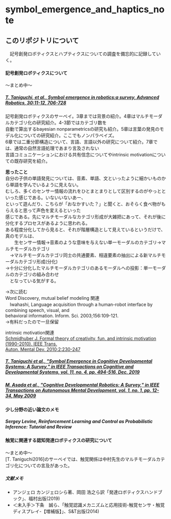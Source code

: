 # symbol_emergence_and_haptics_note



## このリポジトリについて

　記号創発ロボティクスとハプティクスについての調査を備忘的に記録していく。  
 
 
#### 記号創発ロボティクスについて
～まとめ中～

##### [T. Taniguchi, et al., Symbol emergence in robotics:a survey, Advanced Robotics, 30:11-12, 706-728](https://www.tandfonline.com/doi/abs/10.1080/01691864.2016.1164622)
 記号創発ロボティクスのサーベイ。3章までは背景の紹介。4章はマルチモーダルカテゴリ化の研究紹介。4-3節ではカテゴリ数を  
自動で算出するbayesian nonparametricsの研究も紹介。5章は言葉の発見のモデル化についての研究紹介。ここでもノンパラベイズ。  
6章では二重分節構造について、言語、言語以外の研究について紹介。7章では、通常の自然言語処理であまり言及されない  
言語コミュニケーションにおける共有信念についてやintrinsic motivationについての既存研究を紹介。  

__思ったこと__  
 自分の子供の単語発見については、音素、単語、文といったように細かいものから単語を学んでいるように見えない。  
 むしろ、多くのセンサー情報の流れをひとまとまりとして区別するのがやっとといった感じである。いないいないあー、  
 といって遊んだり、こちらが「おなかすいた？」と聞くと、おそらく食べ物がもらえると思って声色を変えるといった  
 感じである。先にマルチモーダルなカテゴリ形成が大雑把にあって、それが後に分化するプロセスがあるように思われる。  
 ある程度分化してから見ると、それが階層構造として見えているというだけで、真のモデルは、  
 　　生センサー情報→音素のような意味を与えない単一モーダルのカテゴリ→マルチモーダルカテゴリ  
   　→マルチモーダルカテゴリ同士の共通要素、相違要素の抽出による新マルチモーダルカテゴリ形成(分化)  
    →十分に分化したマルチモーダルカテゴリのあるモーダルへの投影：単一モーダルのカテゴリの組み合わせ  
　となっている気がする。  

->次に読む  
  Word Discovery, mutual belief modeling 関連  
　Iwahashi, Language acquisition through a human-robot interface by combining speech, visual, and  
 behavioral information. Inform. Sci. 2003;156:109-121.  
 →有料だったので一旦保留

 intrinsic motivation関連  
  [Schmidhuber J. Formal theory of creativity, fun, and intrinsic motivation (1990-2010). IEEE Trans.  
 Auton. Mental Dev. 2010;2:230-247](https://ieeexplore.ieee.org/abstract/document/5508364)
 
 
##### [T. Taniguchi et al., "Symbol Emergence in Cognitive Developmental Systems: A Survey," in IEEE Transactions on Cognitive and Developmental Systems, vol. 11, no. 4, pp. 494-516, Dec. 2019](https://ieeexplore.ieee.org/abstract/document/8451965)

##### [M. Asada et al., "Cognitive Developmental Robotics: A Survey," in IEEE Transactions on Autonomous Mental Development, vol. 1, no. 1, pp. 12-34, May 2009](https://ieeexplore.ieee.org/abstract/document/4895715)

#### 少し分野の近い論文のメモ

##### Sergey Levine, Reinforcement Learning and Control as Probabilistic Inference: Tutorial and Review



#### 触覚に関連する認知発達ロボティクスの研究について
～まとめ中～  
[T. Taniguchi2016]のサーベイでは、触覚関係は中村先生のマルチモーダルカテゴリ化についての言及があった。



##### 文献メモ

* アンジェロ カンジェロシら著、岡田 浩之ら訳「発達ロボティクスハンドブック」、福村出版(2019)
* ＜未入手＞下条　誠ら、「触覚認識メカニズムと応用技術-触覚センサ・触覚ディスプレイ-【増補版】」、S&T出版(2014)





